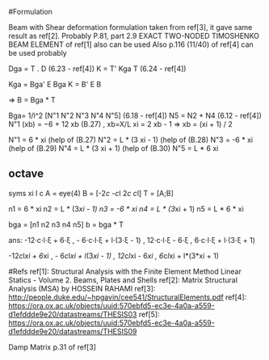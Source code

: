﻿#Formulation

Beam with Shear deformation
formulation taken from ref[3], it gave same result as ref[2].
Probably P.81, part 2.9 EXACT TWO-NODED TIMOSHENKO BEAM ELEMENT of ref[1] also can be used
Also p.116 (11/40) of ref[4] can be used probably

Dga = T . D (6.23 - ref[4])
K = T' Kga T (6.24 - ref[4])

Kga = Bga' E Bga
K = B' E B

=> B = Bga * T

Bga= 1/l^2 [N"1 N"2 N"3 N"4 N"5]   (6.18 - ref[4])
N5 = N2 + N4 (6.12 - ref[4])
N"1 (xb) = −6 + 12 xb (B.27) , xb=X/L
xi = 2 xb - 1 => xb = (xi + 1) / 2

N"1 = 6 * xi			(help of (B.27)
N"2 = L * (3 xi - 1)	(help of (B.28)
N"3 = -6 * xi			(help of (B.29)
N"4 = L * (3 xi + 1)	(help of (B.30)
N"5 = L * 6 xi

octave
--
syms xi l c
A = eye(4)
B = [-2*c -c*l 2*c c*l]
T = [A;B]

n1 = 6 * xi
n2 = L * (3*xi - 1)
n3 = -6 * xi
n4 = L * (3*xi + 1)
n5 = L * 6 * xi

bga = [n1 n2 n3 n4 n5]
b = bga * T

ans:
-12⋅c⋅l⋅ξ + 6⋅ξ  , - 6⋅c⋅l⋅ξ + l⋅(3⋅ξ - 1) , 12⋅c⋅l⋅ξ - 6⋅ξ  , 6⋅c⋅l⋅ξ + l⋅(3⋅ξ + 1)

-12*c*l*xi + 6*xi  , - 6*c*l*xi + l*(3*xi - 1) , 12*c*l*xi - 6*xi  , 6*c*l*xi + l*(3*xi + 1)



#Refs
ref[1]: Structural Analysis with the Finite Element Method Linear Statics - Volume 2. Beams, Plates and Shells
ref[2]: Matrix Structural Analysis (MSA) by HOSSEIN RAHAMI
ref[3]: http://people.duke.edu/~hpgavin/cee541/StructuralElements.pdf
ref[4]: https://ora.ox.ac.uk/objects/uuid:570ebfd5-ec3e-4a0a-a559-d1efddde9e20/datastreams/THESIS03
ref[5]: https://ora.ox.ac.uk/objects/uuid:570ebfd5-ec3e-4a0a-a559-d1efddde9e20/datastreams/THESIS09



Damp Matrix
p.31 of ref[3]